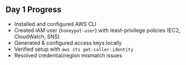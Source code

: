 ## Day 1 Progress
- Installed and configured AWS CLI
- Created IAM user (`honeypot-user`) with least-privilege policies (EC2, CloudWatch, SNS)
- Generated & configured access keys locally
- Verified setup with `aws sts get-caller-identity`
- Resolved credential/region mismatch issues
